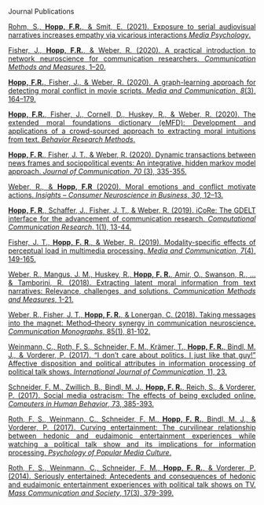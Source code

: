 <i class="fa fa-book-open" style="font-size:25px"></i>  <span class="pub_header"> Journal Publications </span>

<div style="text-align: justify" markdown="1">

[Rohm, S., **Hopp, F.R.**, & Smit, E. (2021). Exposure to serial audiovisual narratives increases empathy via vicarious interactions _Media Psychology_.](https://www.tandfonline.com/doi/full/10.1080/15213269.2021.1879654?src=)

[Fisher, J., **Hopp, F.R.**, & Weber, R. (2020). A practical introduction to network neuroscience for communication researchers. _Communication Methods and Measures_, 1–20.](https://osf.io/4txuf/download?format=pdf)

[**Hopp, F.R.**, Fisher, J., & Weber, R. (2020). A graph-learning approach for detecting moral conflict in movie scripts. _Media and Communication_, _8_(3), 164–179.](https://www.cogitatiopress.com/mediaandcommunication/article/view/3155)

[**Hopp, F.R.**, Fisher, J., Cornell, D., Huskey, R., & Weber, R. (2020). The extended moral foundations dictionary (eMFD): Development and applications of a crowd-sourced approach to extracting moral intuitions from text. _Behavior Research Methods_.](https://psyarxiv.com/924gq/download?format=pdf) 

[**Hopp, F. R**., Fisher, J. T., & Weber, R. (2020). Dynamic transactions between news frames and sociopolitical events: An integrative, hidden markov model approach. _Journal of Communication_, _70_ (3), 335-355.](https://www.jacobtfisher.com/assets/files/HMM_postprint.pdf)

[Weber, R., & **Hopp, F.R** (2020). Moral emotions and conflict motivate actions. _Insights – Consumer Neuroscience in Business_, _30_, 12–13.](https://fhopp.github.io/publications/moral_conflict.pdf) 

[**Hopp, F. R**., Schaffer, J., Fisher, J. T., & Weber, R. (2019). iCoRe: The GDELT interface for the advancement of communication research. _Computational Communication Research_. 1(1), 13-44.](https://computationalcommunication.org/index.php/ccr/announcement/view/1)

[Fisher, J. T., **Hopp, F. R**., & Weber, R. (2019). Modality-specific effects of perceptual load in multimedia processing. _Media and Communication_, _7_(4), 149-165.](https://www.cogitatiopress.com/mediaandcommunication/article/download/2388/2388)

[Weber, R., Mangus, J. M., Huskey, R., **Hopp, F. R.**, Amir, O., Swanson, R., ... & Tamborini, R. (2018). Extracting latent moral information from text narratives: Relevance, challenges, and solutions. _Communication Methods and Measures_, 1-21.](https://fhopp.github.io/publications/weber2018.pdf)

[Weber, R., Fisher, J. T., **Hopp, F. R.**, & Lonergan, C. (2018). Taking messages into the magnet: Method–theory synergy in communication neuroscience. _Communication Monographs_, 85(1), 81-102.](https://fhopp.github.io/publications/weber2017.pdf)

[Weinmann, C., Roth, F. S., Schneider, F. M., Krämer, T., **Hopp, F. R.**, Bindl, M. J., & Vorderer, P. (2017). “I don’t care about politics, I just like that guy!” Affective disposition and political attributes in information processing of political talk shows. _International Journal of Communication_, 11, 23.](https://fhopp.github.io/publications/weinmann2017.pdf)

[Schneider, F. M., Zwillich, B., Bindl, M. J., **Hopp, F. R.**, Reich, S., & Vorderer, P. (2017). Social media ostracism: The effects of being excluded online. _Computers in Human Behavior_, 73, 385-393.](https://fhopp.github.io/publications/schneider2017.pdf)

[Roth, F. S., Weinmann, C., Schneider, F. M., **Hopp, F. R.**, Bindl, M. J., & Vorderer, P. (2017). Curving entertainment: The curvilinear relationship between hedonic and eudaimonic entertainment experiences while watching a political talk show and its implications for information processing. _Psychology of Popular Media Culture_.](https://fhopp.github.io/publications/roth2017.pdf)

[Roth, F. S., Weinmann, C., Schneider, F. M., **Hopp, F. R.**, & Vorderer, P. (2014). Seriously entertained: Antecedents and consequences of hedonic and eudaimonic entertainment experiences with political talk shows on TV. _Mass Communication and Society_, 17(3), 379-399.](https://fhopp.github.io/publications/roth2014.pdf)

</div>